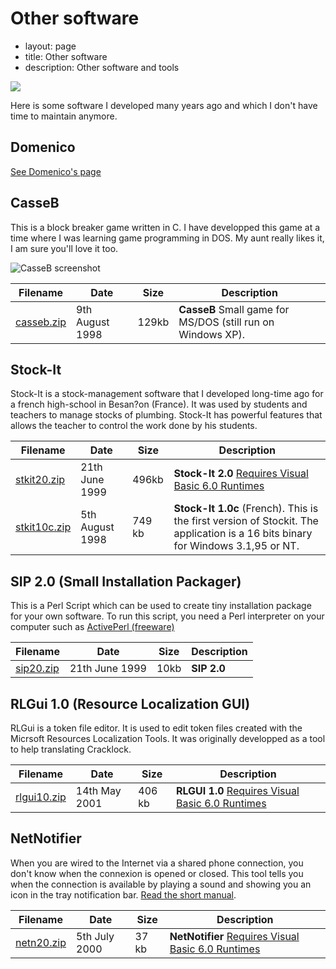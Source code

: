 Other software
==============

 - layout: page
 - title: Other software
 - description: Other software and tools


![](download.png)

<link href="../../common/downloadtable.css" rel="stylesheet" type="text/css" media="screen" />

Here is some software I developed many years ago and which I don't have time
to maintain anymore.

Domenico
--------

[See Domenico's page](../domenico/)

CasseB
------

This is a block breaker game written in C. I have developped this game at a time where I was learning game programming in DOS. My aunt really likes it, I am sure you'll love it too.

![CasseB screenshot](casseb.png)

| Filename                 | Date            | Size  | Description                                      |
|--------------------------|-----------------|-------|--------------------------------------------------|
| [casseb.zip](casseb.zip) | 9th August 1998 | 129kb | **CasseB** Small game for MS/DOS (still run on Windows XP).  |

Stock-It
--------

Stock-It is a stock-management software that I developed long-time ago for a french high-school in Besan?on (France). It was used by students and teachers to manage stocks of plumbing. Stock-It has powerful features that allows the teacher to control the work done by his students.

| Filename                     | Date            | Size   | Description                                                                                           |
|------------------------------|-----------------|--------|-------------------------------------------------------------------------------------------------------|
| [stkit20.zip](stkit20.zip)   | 21th June 1999  | 496kb  | **Stock-It 2.0** [Requires Visual Basic 6.0 Runtimes](http://support.microsoft.com/default.aspx?scid=kb;en-us;290887)  |
| [stkit10c.zip](stkit10c.zip) | 5th August 1998 | 749 kb | **Stock-It 1.0c** (French). This is the first version of Stockit. The application is a 16 bits binary for Windows 3.1,95 or NT.    |

SIP 2.0 (Small Installation Packager)
-------------------------------------

This is a Perl Script which can be used to create tiny installation package for your own software. To run this script, you need a Perl interpreter on your computer such as [ActivePerl (freeware)](http://www.ActiveState.com/ActivePerl/)

| Filename               | Date           | Size | Description |
|------------------------|----------------|------|-------------|
| [sip20.zip](sip20.zip) | 21th June 1999 | 10kb | **SIP 2.0**     |

RLGui 1.0 (Resource Localization GUI)
-------------------------------------

RLGui is a token file editor. It is used to edit token files created with the Micrsoft Resources Localization Tools. It was originally developped as a tool to help translating Cracklock.

| Filename                   | Date          | Size   | Description                                                                                           |
|----------------------------|---------------|--------|-------------------------------------------------------------------------------------------------------|
| [rlgui10.zip](rlgui10.zip) | 14th May 2001 | 406 kb | **RLGUI 1.0** [Requires Visual Basic 6.0 Runtimes](http://support.microsoft.com/default.aspx?scid=kb;en-us;290887)  |

NetNotifier
-----------

When you are wired to the Internet via a shared phone connection, you don't know when the connexion is opened or closed. This tool tells you when the connection is available by playing a sound and showing you an icon in the tray notification bar.
[Read the short manual](NetNotifier/).

| Filename                 | Date          | Size  | Description                                                                                           |
|--------------------------|---------------|-------|-------------------------------------------------------------------------------------------------------|
| [netn20.zip](netn20.zip) | 5th July 2000 | 37 kb | **NetNotifier** [Requires Visual Basic 6.0 Runtimes](http://support.microsoft.com/default.aspx?scid=kb;en-us;290887)   |

